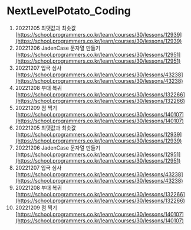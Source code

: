# NextLevelPotato_Coding

1. 20221205 최댓값과 최솟값<br>
[https://school.programmers.co.kr/learn/courses/30/lessons/12939](https://school.programmers.co.kr/learn/courses/30/lessons/12939)<br>
2. 20221206 JadenCase 문자열 만들기<br>
[https://school.programmers.co.kr/learn/courses/30/lessons/12951](https://school.programmers.co.kr/learn/courses/30/lessons/12951)<br>
3. 20221207 입국 심사<br>
[https://school.programmers.co.kr/learn/courses/30/lessons/43238](https://school.programmers.co.kr/learn/courses/30/lessons/43238)<br>
4. 20221208 부대 복귀<br>
[https://school.programmers.co.kr/learn/courses/30/lessons/132266](https://school.programmers.co.kr/learn/courses/30/lessons/132266)<br>
5. 20221209 점 찍기<br>
[https://school.programmers.co.kr/learn/courses/30/lessons/140107](https://school.programmers.co.kr/learn/courses/30/lessons/140107)<br>
1. 20221205 최댓값과 최솟값  <br>
[https://school.programmers.co.kr/learn/courses/30/lessons/12939](https://school.programmers.co.kr/learn/courses/30/lessons/12939)<br>
2. 20221206 JadenCase 문자열 만들기<br>
[https://school.programmers.co.kr/learn/courses/30/lessons/12951](https://school.programmers.co.kr/learn/courses/30/lessons/12951)<br>
3. 20221207 입국 심사<br>
[https://school.programmers.co.kr/learn/courses/30/lessons/43238](https://school.programmers.co.kr/learn/courses/30/lessons/43238)<br>
4. 20221208 부대 복귀<br>
[https://school.programmers.co.kr/learn/courses/30/lessons/132266](https://school.programmers.co.kr/learn/courses/30/lessons/132266)<br>
5. 20221209 점 찍기<br>
[https://school.programmers.co.kr/learn/courses/30/lessons/140107](https://school.programmers.co.kr/learn/courses/30/lessons/140107)<br>
